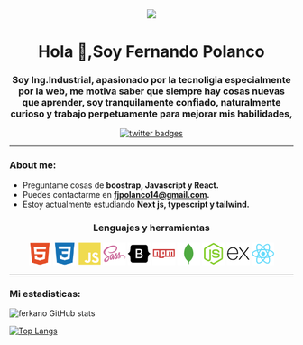 <div align="center">
  <img
    src="https://media.giphy.com/media/26tn33aiTi1jkl6H6/giphy.gif"
    width="200"
  />
  <h1 aling="center">Hola 👋,Soy Fernando Polanco</h1>
  <h3 aling="center">
    Soy Ing.Industrial, apasionado por la tecnoligia especialmente por la web,
    me motiva saber que siempre hay cosas nuevas que aprender, soy
    tranquilamente confiado, naturalmente curioso y trabajo perpetuamente para
    mejorar mis habilidades,
  </h3>
</div>
<div id="badges" align="center">
  <a href="https://twitter.com/fjpolanco14">
    <img
      src="https://img.shields.io/twitter/url?color=green&logo=twitter&style=for-the-badge&url=https%3A%2F%2Ftwitter.com%2Ffjpolanco14"
      alt="twitter badges"
    />
  </a>
</div>

--- 

### About me:

- Preguntame cosas de **boostrap, Javascript y React.**
- Puedes contactarme en **fjpolanco14@gmail.com.**
- Estoy actualmente estudiando **Next js, typescript y tailwind.**


<div align="center">
  <h3>Lenguajes y herramientas</h3>
  <img
    src="https://github.com/devicons/devicon/blob/master/icons/html5/html5-plain.svg"
    alt="HTML5"
    width="40"
    height="40"
  />
  <img
    src="https://github.com/devicons/devicon/blob/master/icons/css3/css3-plain.svg"
    alt="CSS"
    width="40"
    height="40"
  />
  <img
    src="https://github.com/devicons/devicon/blob/master/icons/javascript/javascript-plain.svg"
    alt="javascript"
    width="40"
    height="40"
  />
  <img
    src="https://github.com/devicons/devicon/blob/master/icons/sass/sass-original.svg"
    alt="sass"
    width="40"
    height="40"
  />
  <img
    src="https://github.com/devicons/devicon/blob/master/icons/bootstrap/bootstrap-plain.svg"
    alt="bootstrap"
    width="40"
    height="40"
  />
  <img
    src="https://github.com/devicons/devicon/blob/master/icons/npm/npm-original-wordmark.svg"
    alt="npm"
    width="40"
    height="40"
  />
  <img
    src="https://github.com/devicons/devicon/blob/master/icons/mongodb/mongodb-plain.svg"
    alt="npm"
    width="40"
    height="40"
  />
  <img
    src="https://github.com/devicons/devicon/blob/master/icons/nodejs/nodejs-plain.svg"
    alt="node"
    width="40"
    height="40"
  />
  <img
    src="https://github.com/devicons/devicon/blob/master/icons/express/express-original.svg"
    alt="express"
    width="40"
    height="40"
  />
  <img
    src="https://github.com/devicons/devicon/blob/master/icons/react/react-original.svg"
    alt="react"
    width="40"
    height="40"
  />
</div>

---

### Mi estadisticas: 

![ferkano GitHub stats](https://github-readme-stats.vercel.app/api?username=ferkano&show_icons=true&theme=dark)

[![Top Langs](https://github-readme-stats.vercel.app/api/top-langs/?username=ferkano&hide_progress=true)](https://github.com/anuraghazra/github-readme-stats)
